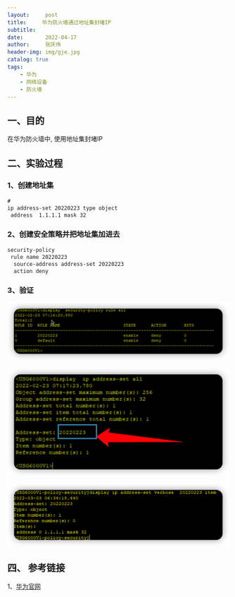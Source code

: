 ```yaml
---
layout:     post
title:     华为防火墙通过地址集封堵IP
subtitle:   
date:       2022-04-17
author:     张庆伟
header-img: img/gje.jpg
catalog: true
tags:
    - 华为
    - 网络设备
    - 防火墙
---
```

## 一、目的

在华为防火墙中, 使用地址集封堵IP

## 二、实验过程

### 1、创建地址集

```
#
ip address-set 20220223 type object
 address  1.1.1.1 mask 32
```

### 2、创建安全策略并把地址集加进去

```
security-policy
 rule name 20220223
  source-address address-set 20220223
  action deny
```

### 3、验证
![20220417144328](https://raw.githubusercontent.com/realzhangqingwei/realzhangqingwei.github.io/master/imgs_for_blogs/20220417144328.png)

![20220417144405](https://raw.githubusercontent.com/realzhangqingwei/realzhangqingwei.github.io/master/imgs_for_blogs/20220417144405.png)

![20220417144443](https://raw.githubusercontent.com/realzhangqingwei/realzhangqingwei.github.io/master/imgs_for_blogs/20220417144443.png)


## 四、  参考链接

1、[华为官网](https://support.huawei.com)
